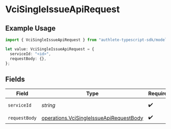 # VciSingleIssueApiRequest

## Example Usage

```typescript
import { VciSingleIssueApiRequest } from "authlete-typescript-sdk/models/operations";

let value: VciSingleIssueApiRequest = {
  serviceId: "<id>",
  requestBody: {},
};
```

## Fields

| Field                                                                                              | Type                                                                                               | Required                                                                                           | Description                                                                                        |
| -------------------------------------------------------------------------------------------------- | -------------------------------------------------------------------------------------------------- | -------------------------------------------------------------------------------------------------- | -------------------------------------------------------------------------------------------------- |
| `serviceId`                                                                                        | *string*                                                                                           | :heavy_check_mark:                                                                                 | A service ID.                                                                                      |
| `requestBody`                                                                                      | [operations.VciSingleIssueApiRequestBody](../../models/operations/vcisingleissueapirequestbody.md) | :heavy_check_mark:                                                                                 | N/A                                                                                                |